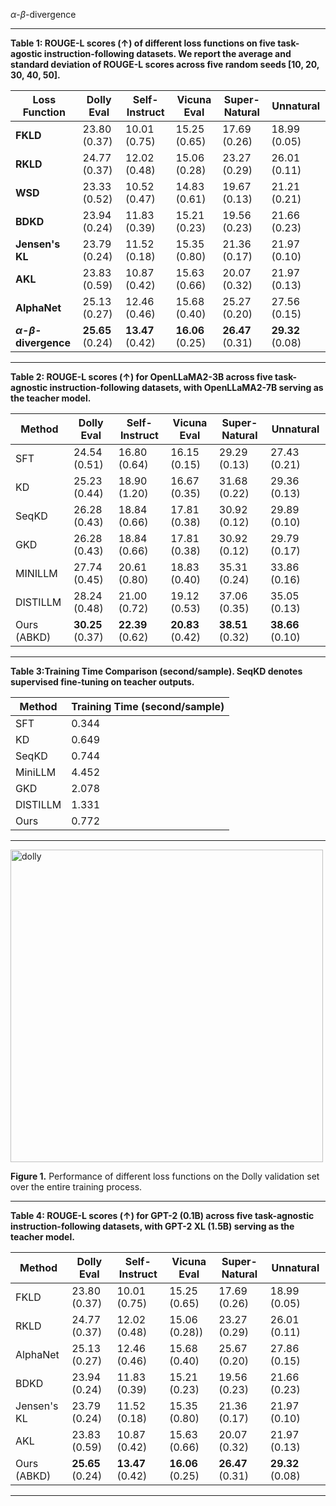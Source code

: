 
$\alpha$-$\beta$-divergence


***
**Table 1: ROUGE-L scores (↑) of different loss functions on five task-agostic instruction-following datasets. We report the average and standard
deviation of ROUGE-L scores across five random seeds \[10, 20, 30, 40, 50\].**

| **Loss Function**         | **Dolly Eval** | **Self-Instruct** | **Vicuna Eval** | **Super-Natural** | **Unnatural** |
|---------------------------|----------------|-------------------|-----------------|-------------------|---------------|
| **FKLD**                  | 23.80 (0.37)   | 10.01 (0.75)      | 15.25 (0.65)    | 17.69 (0.26)      | 18.99 (0.05)  |
| **RKLD**                  | 24.77 (0.37)   | 12.02 (0.48)      | 15.06 (0.28)    | 23.27 (0.29)      | 26.01 (0.11)  |
| **WSD**                   | 23.33 (0.52)   | 10.52 (0.47)      | 14.83 (0.61)    | 19.67 (0.13)      | 21.21 (0.21)  |
| **BDKD**        | 23.94 (0.24) | 11.83 (0.39) | 15.21 (0.23) | 19.56 (0.23) | 21.66 (0.23) |
| **Jensen's KL**     | 23.79 (0.24) | 11.52 (0.18) | 15.35 (0.80) | 21.36 (0.17) | 21.97 (0.10) |
| **AKL**       | 23.83 (0.59) | 10.87 (0.42) | 15.63 (0.66) | 20.07 (0.32) | 21.97 (0.13) |
| **AlphaNet**       | 25.13 (0.27) | 12.46 (0.46) | 15.68 (0.40) | 25.27 (0.20) | 27.56 (0.15) |
| **$\alpha$-$\beta$-divergence** | **25.65** (0.24) | **13.47** (0.42) | **16.06** (0.25) | **26.47** (0.31) | **29.32** (0.08) |


***

**Table 2: ROUGE-L scores (↑) for OpenLLaMA2-3B across five task-agnostic instruction-following datasets, with OpenLLaMA2-7B serving as the teacher model.**

| Method    | Dolly Eval | Self-Instruct | Vicuna Eval | Super-Natural | Unnatural |
|-----------|-----------|---------------|-------------|---------------|-----------|
| SFT       | 24.54 (0.51) | 16.80 (0.64) | 16.15 (0.15) | 29.29 (0.13) | 27.43 (0.21) |
| KD        | 25.23 (0.44) | 18.90 (1.20) | 16.67 (0.35) | 31.68 (0.22) | 29.36 (0.13) |
| SeqKD     | 26.28 (0.43) | 18.84 (0.66) | 17.81 (0.38) | 30.92 (0.12) | 29.89 (0.10) |
| GKD       | 26.28 (0.43) | 18.84 (0.66) | 17.81 (0.38) | 30.92 (0.12) | 29.79 (0.17) |
| MINILLM   | 27.74 (0.45) | 20.61 (0.80) | 18.83 (0.40) | 35.31 (0.24) | 33.86 (0.16) |
| DISTILLM  | 28.24 (0.48) | 21.00 (0.72) | 19.12 (0.53) | 37.06 (0.35) | 35.05 (0.13) |
| Ours (ABKD) | **30.25** (0.37) | **22.39** (0.62) | **20.83** (0.42) | **38.51** (0.32) | **38.66** (0.10) |

***

**Table 3:Training Time Comparison (second/sample). SeqKD denotes supervised fine-tuning on teacher outputs.**

| Method   | Training Time (second/sample) |
|----------|---------------------------|
| SFT      | 0.344                      |
| KD       | 0.649                      |
| SeqKD    | 0.744                      |
| MiniLLM  | 4.452                      |
| GKD      | 2.078                      |
| DISTILLM | 1.331                      |
| Ours     | 0.772                      |

***


<p >
  <img src="https://github.com/user-attachments/assets/8ef32724-24a7-4684-a801-112ecca5aae6" alt="dolly" width="500">
</p>

**Figure 1.** Performance of different loss functions on the Dolly validation set over the entire training process.

***

**Table 4: ROUGE-L scores (↑) for GPT-2 (0.1B) across five task-agnostic instruction-following datasets, with GPT-2 XL (1.5B) serving as the teacher model.**

| Method    | Dolly Eval | Self-Instruct | Vicuna Eval | Super-Natural | Unnatural |
|-----------|-----------|---------------|-------------|---------------|-----------|
| FKLD        | 23.80 (0.37) | 10.01 (0.75) | 15.25 (0.65) | 17.69 (0.26) |  18.99 (0.05) |
| RKLD        | 24.77 (0.37) | 12.02 (0.48) | 15.06 (0.28)) | 23.27 (0.29) | 26.01 (0.11) |
| AlphaNet       | 25.13 (0.27) | 12.46 (0.46) | 15.68 (0.40) | 25.67 (0.20) | 27.86 (0.15) |
| BDKD        | 23.94 (0.24) | 11.83 (0.39) | 15.21 (0.23) | 19.56 (0.23) | 21.66 (0.23) |
| Jensen's KL     | 23.79 (0.24) | 11.52 (0.18) | 15.35 (0.80) | 21.36 (0.17) | 21.97 (0.10) |
| AKL       | 23.83 (0.59) | 10.87 (0.42) | 15.63 (0.66) | 20.07 (0.32) | 21.97 (0.13) |
| Ours (ABKD) | **25.65** (0.24) | **13.47** (0.42) | **16.06** (0.25) | **26.47** (0.31) | **29.32** (0.08) |

***


